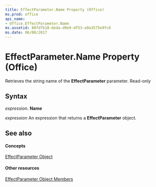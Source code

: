 ```yaml
---
title: EffectParameter.Name Property (Office)
ms.prod: office
api_name:
- Office.EffectParameter.Name
ms.assetid: 88fd7b18-deda-d9e9-df53-e0a3575e9fc6
ms.date: 06/08/2017
---
```



# EffectParameter.Name Property (Office)

Retrieves the string name of the **EffectParameter** parameter. Read-only


## Syntax

 _expression_. **Name**

 _expression_ An expression that returns a **EffectParameter** object.


## See also


#### Concepts


[EffectParameter Object](effectparameter-object-office.md)
#### Other resources


[EffectParameter Object Members](effectparameter-members-office.md)

